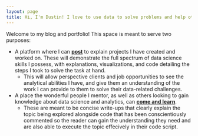 ```yaml
---
layout: page
title: Hi, I'm Dustin! I love to use data to solve problems and help others better understand the world around them.
---
```


<!---<div style="text-align:left" markdown="1">

![Photo of Dustin Wicker](/assets/img/dustin_wicker.jpg "Dustin Wicker") 

</div> --->

Welcome to my blog and portfolio! This space is meant to serve two purposes:  
* A platform where I can **[post](https://dustinwicker.github.io/menu/posts.html)** to explain projects I have created and worked on. These will demonstrate the full spectrum of data science skills I possess, with explanations, visualizations, and code detailing the steps I took to solve the task at hand.
   * This will allow perspective clients and job opportunities to see the analytical abilities I have, and give them an understanding of the work I can provide to them to solve their data-related challenges.
* A place the wonderful people I mentor, as well as others looking to gain knowledge about data science and analytics, can **[come and learn](https://dustinwicker.github.io/menu/teaching_resources.html)**.
   * These are meant to be concise write-ups that clearly explain the topic being explored alongside code that has been conscientiously commented so the reader can gain the understanding they need and are also able to execute the topic effecively in their code script.
